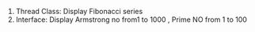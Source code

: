 1. Thread Class: Display Fibonacci series
2. Interface: Display Armstrong no from1 to 1000 , Prime NO from 1 to 100
